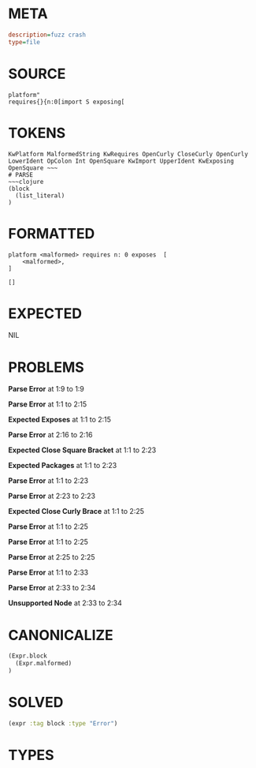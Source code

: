 # META
~~~ini
description=fuzz crash
type=file
~~~
# SOURCE
~~~roc
platform"
requires{}{n:0[import S	exposing[
~~~
# TOKENS
~~~text
KwPlatform MalformedString KwRequires OpenCurly CloseCurly OpenCurly LowerIdent OpColon Int OpenSquare KwImport UpperIdent KwExposing OpenSquare ~~~
# PARSE
~~~clojure
(block
  (list_literal)
)
~~~
# FORMATTED
~~~roc
platform <malformed> requires n: 0 exposes  [
	<malformed>,
]

[]
~~~
# EXPECTED
NIL
# PROBLEMS
**Parse Error**
at 1:9 to 1:9

**Parse Error**
at 1:1 to 2:15

**Expected Exposes**
at 1:1 to 2:15

**Parse Error**
at 2:16 to 2:16

**Expected Close Square Bracket**
at 1:1 to 2:23

**Expected Packages**
at 1:1 to 2:23

**Parse Error**
at 1:1 to 2:23

**Parse Error**
at 2:23 to 2:23

**Expected Close Curly Brace**
at 1:1 to 2:25

**Parse Error**
at 1:1 to 2:25

**Parse Error**
at 1:1 to 2:25

**Parse Error**
at 2:25 to 2:25

**Parse Error**
at 1:1 to 2:33

**Parse Error**
at 2:33 to 2:34

**Unsupported Node**
at 2:33 to 2:34

# CANONICALIZE
~~~clojure
(Expr.block
  (Expr.malformed)
)
~~~
# SOLVED
~~~clojure
(expr :tag block :type "Error")
~~~
# TYPES
~~~roc
~~~
